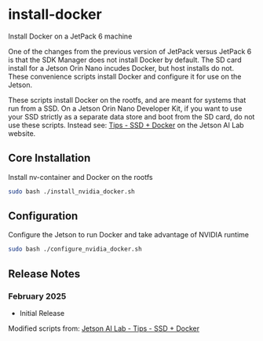# install-docker
Install Docker on a JetPack 6 machine

One of the changes from the previous version of JetPack versus JetPack 6 is that the SDK Manager does not install Docker by default. The SD card install for a Jetson Orin Nano incudes Docker, but host installs do not. These convenience scripts install Docker and configure it for use on the Jetson.

These scripts install Docker on the rootfs, and are meant for systems that run from a SSD. On a Jetson Orin Nano Developer Kit, if you want to use your SSD strictly as a separate data store and boot from the SD card, do not use these scripts. Instead see: [Tips - SSD + Docker](https://www.jetson-ai-lab.com/tips_ssd-docker.html) on the Jetson AI Lab website.


## Core Installation
 Install nv-container and Docker on the rootfs
 ```bash
 sudo bash ./install_nvidia_docker.sh
 ```

## Configuration
Configure the Jetson to run Docker and take advantage of NVIDIA runtime
```bash
sudo bash ./configure_nvidia_docker.sh
```

## Release Notes
### February 2025
* Initial Release

Modified scripts from: [Jetson AI Lab - Tips - SSD + Docker](https://www.jetson-ai-lab.com/tips_ssd-docker.html)

